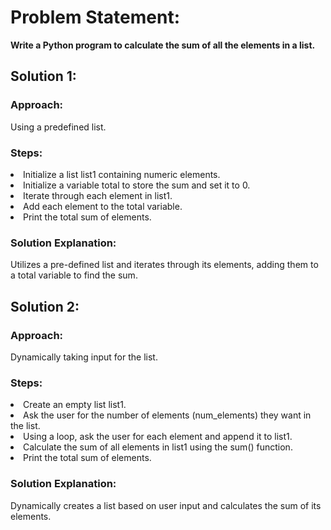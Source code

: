 <h1>Problem Statement:</h1>
<b>Write a Python program to calculate the sum of all the elements in a list.
</b>

<h2>Solution 1:</h2>

<h3>Approach: </h3>Using a predefined list.

<h3>Steps:</h3>

<li>Initialize a list list1 containing numeric elements.</li>
<li>Initialize a variable total to store the sum and set it to 0.</li>
<li>Iterate through each element in list1.</li>
<li>Add each element to the total variable.</li>
<li>Print the total sum of elements.</li>


<h3>Solution Explanation: </h3>
Utilizes a pre-defined list and iterates through its elements, adding them to a total variable to find the sum.

<h2>Solution 2:</h2>

<h3>Approach: </h3>Dynamically taking input for the list.

<h3>Steps:</h3>

<li>Create an empty list list1.</li>
<li>Ask the user for the number of elements (num_elements) they want in the list.</li>
<li>Using a loop, ask the user for each element and append it to list1.</li>
<li>Calculate the sum of all elements in list1 using the sum() function.</li>
<li>Print the total sum of elements.</li>

<h3>Solution Explanation: </h3>
Dynamically creates a list based on user input and calculates the sum of its elements.
